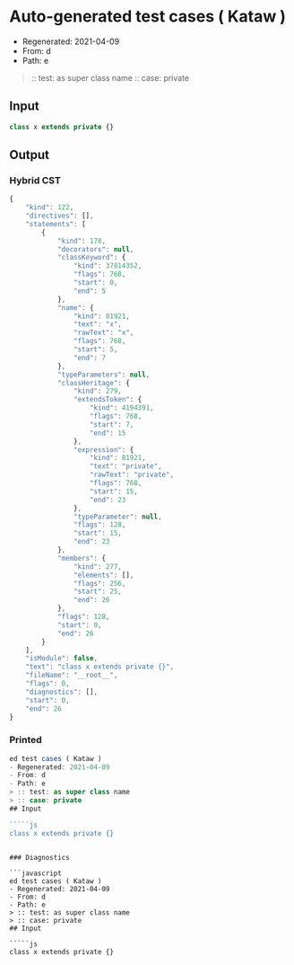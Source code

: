 # Auto-generated test cases ( Kataw )
- Regenerated: 2021-04-09
- From: d
- Path: e
> :: test: as super class name
> :: case: private
## Input

`````js
class x extends private {}
`````

## Output

### Hybrid CST

```javascript
{
    "kind": 122,
    "directives": [],
    "statements": [
        {
            "kind": 178,
            "decorators": null,
            "classKeyword": {
                "kind": 37814352,
                "flags": 768,
                "start": 0,
                "end": 5
            },
            "name": {
                "kind": 81921,
                "text": "x",
                "rawText": "x",
                "flags": 768,
                "start": 5,
                "end": 7
            },
            "typeParameters": null,
            "classHeritage": {
                "kind": 279,
                "extendsToken": {
                    "kind": 4194391,
                    "flags": 768,
                    "start": 7,
                    "end": 15
                },
                "expression": {
                    "kind": 81921,
                    "text": "private",
                    "rawText": "private",
                    "flags": 768,
                    "start": 15,
                    "end": 23
                },
                "typeParameter": null,
                "flags": 128,
                "start": 15,
                "end": 23
            },
            "members": {
                "kind": 277,
                "elements": [],
                "flags": 256,
                "start": 25,
                "end": 26
            },
            "flags": 128,
            "start": 0,
            "end": 26
        }
    ],
    "isModule": false,
    "text": "class x extends private {}",
    "fileName": "__root__",
    "flags": 0,
    "diagnostics": [],
    "start": 0,
    "end": 26
}
```

### Printed

```javascript
ed test cases ( Kataw )
- Regenerated: 2021-04-09
- From: d
- Path: e
> :: test: as super class name
> :: case: private
## Input

`````js
class x extends private {}
`````
```

### Diagnostics

```javascript
ed test cases ( Kataw )
- Regenerated: 2021-04-09
- From: d
- Path: e
> :: test: as super class name
> :: case: private
## Input

`````js
class x extends private {}
`````
```

